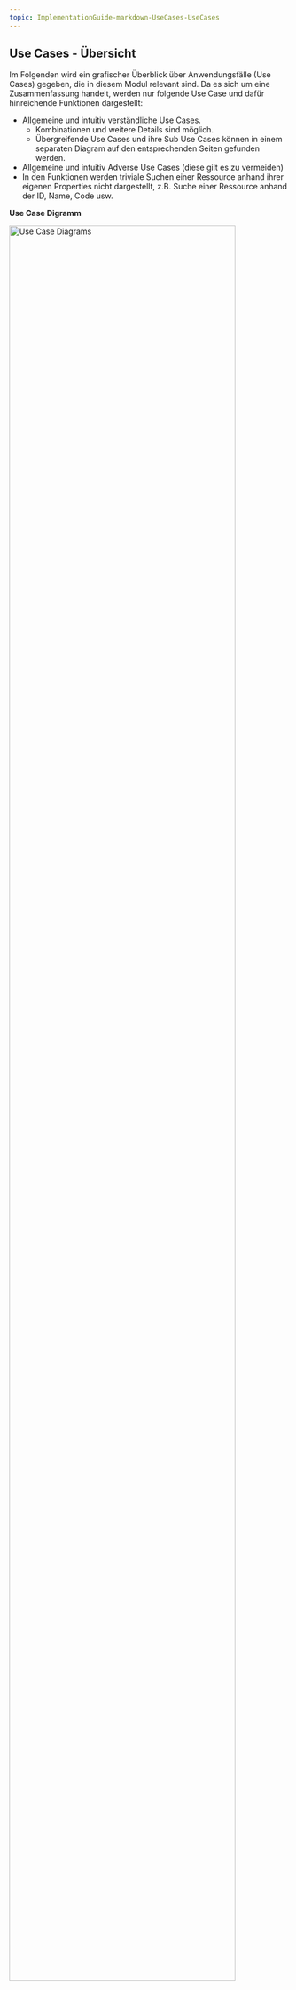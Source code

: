 ```yaml
---
topic: ImplementationGuide-markdown-UseCases-UseCases
---
```

## Use Cases - Übersicht
Im Folgenden wird ein grafischer Überblick über Anwendungsfälle (Use Cases) gegeben, die  in diesem Modul relevant sind.
Da es sich um eine Zusammenfassung handelt, werden nur folgende Use Case und dafür hinreichende Funktionen dargestellt:
* Allgemeine und intuitiv verständliche Use Cases.
  * Kombinationen und weitere Details sind möglich.
  * Übergreifende Use Cases und ihre Sub Use Cases können in einem separaten Diagram auf den entsprechenden Seiten gefunden werden.
* Allgemeine und intuitiv Adverse Use Cases (diese gilt es zu vermeiden)
* In den Funktionen werden triviale Suchen einer Ressource anhand ihrer eigenen Properties nicht dargestellt, z.B. Suche einer Ressource anhand der ID, Name, Code usw.

**Use Case Digramm**

<img src="https://raw.githubusercontent.com/gematik/spec-ISiK-Dokumentenaustausch/rc/main-stufe-4/Material/images/diagrams/usecases.svg" alt="Use Case Diagrams" width="90%"/>

